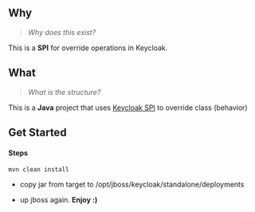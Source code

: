 ## Why

> _Why does this exist?_

This is a **SPI** for override operations in Keycloak. 


## What

> _What is the structure?_

This is a **Java** project that uses [Keycloak SPI](https://www.keycloak.org/docs/latest/server_development/index.html#_user-storage-spi) 
to override class (behavior)

## Get Started

#### Steps

```
mvn clean install
```

- copy jar from target to <host>/opt/jboss/keycloak/standalone/deployments

    
 - up jboss again. **Enjoy :)**

